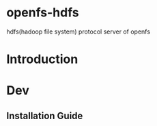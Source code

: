 # openfs-hdfs
hdfs(hadoop file system) protocol server of openfs

# Introduction #

# Dev #

## Installation Guide ##

